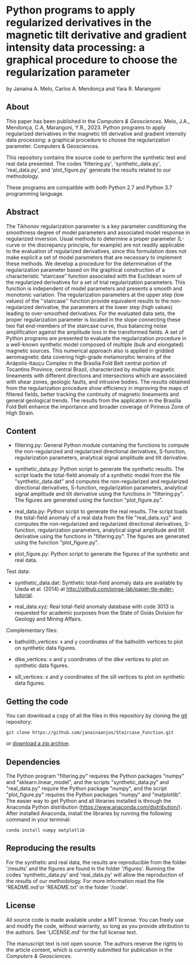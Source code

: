 # Python programs to apply regularized derivatives in the magnetic tilt derivative and gradient intensity data processing: a graphical procedure to choose the regularization parameter

by
Janaína A. Melo, Carlos A. Mendonça and Yara R. Marangoni 

## About

This paper has been published in the *Computers & Geosciences*. Melo, J.A., Mendonça, C.A, Marangoni, Y.R., 2023. Python programs to apply regularized derivatives in the magnetic tilt derivative and gradient intensity data processing: a graphical procedure to choose the regularization parameter. Computers & Geosciences.

This repository contains the source code to perform the synthetic test and real data presented. The codes 'filtering.py', 'synthetic_data.py', 'real_data.py', and  'plot_figure.py' generate the results related to our methodology.

These programs are compatible with both Python 2.7 and Python 3.7 programming language.

## Abstract

The Tikhonov regularization parameter is a key parameter conditioning the smoothness degree of model parameters and associated model response in regularized inversion. Usual methods to determine a proper parameter (L-curve or the discrepancy principle, for example) are not readily applicable to the evaluation of regularized derivatives, since this formulation does not make explicit a set of model parameters that are necessary to implement these methods. We develop a procedure for the determination of the regularization parameter based on the graphical construction of a characteristic “staircase” function associated with the Euclidean norm of the regularized derivatives for a set of trial regularization parameters. This function is independent of model parameters and presents a smooth and monotonic variation. The regularization parameters at the upper step (low values) of the ''staircase'' function provide equivalent results to the non-regularized derivative, the parameters at the lower step (high values) leading to over-smoothed derivatives.  For the evaluated data sets, the proper regularization parameter is located in the slope connecting these two flat end-members of the staircase curve, thus balancing noise amplification against the amplitude loss in the transformed fields. A set of Python programs are presented to evaluate the regularization procedure in a well-known synthetic model composed of multiple (bulk and elongated) magnetic sources. This numerical approach also is applied in gridded aeromagnetic data covering high-grade metamorphic terrains of the Anápolis-Itauçu Complex in the Brasília Fold Belt central portion of Tocantins Province, central Brazil, characterized by multiple magnetic lineaments with different directions and intersections which are associated with shear zones, geologic faults, and intrusive bodies. The results obtained from the regularization procedure show efficiency in improving the maps of filtered fields, better tracking the continuity of magnetic lineaments and general geological trends. The results from the application in the Brasília Fold Belt enhance the importance and broader coverage of Pirineus Zone of High Strain.

## Content

- filtering.py:
	General Python module containing the functions to compute the non-regularized and 
        regularized directional derivatives, S-function, regularization parameters, 
        analytical signal amplitude and tilt derivative.
	
- synthetic_data.py:
	Python script to generate the synthetic results. The script loads the total-field 
	anomaly of a synthetic model from the file "synthetic_data.dat" and computes the 
	non-regularized and regularized directional derivatives, S-function, regularization
        parameters, analytical signal amplitude and tilt derivative using the functions
	in "filtering.py". The figures are generated using the function "plot_figure.py". 

- real_data.py:
	Python script to generate the real results. The script loads the total-field 
	anomaly of a real data from the file "real_data.xyz" and computes the 
	non-regularized and regularized directional derivatives, S-function, 
        regularization parameters, analytical signal amplitude and tilt derivative using 
        the functions in "filtering.py". The figures are generated using the function 
	"plot_figure.py". 
	
- plot_figure.py:
	Python script to generate the figures of the synthetic and real data.
	
Test data:

- synthetic_data.dat:
		Synthetic total-field anomaly data are available by Uieda et al. (2014) at 
		http://github.com/pinga-lab/paper-tle-euler-tutorial.	

- real_data.xyz:
		Real total-field anomaly database with code 3013 is requested for academic 
		purposes from the State of Goiás Division for Geology and Mining Affairs. 

Complementary files:

- batholith_vertices: 
		x and y coordinates of the batholith vertices to plot on synthetic data 
                figures.

- dike_vertices: 
		x and y coordinates of the dike vertices to plot on synthetic data 
		figures.

- sill_vertices: 
		x and y coordinates of the sill vertices to plot on synthetic data 
		figures.

## Getting the code

You can download a copy of all the files in this repository by cloning the
[git](https://git-scm.com/) repository:

    git clone https://github.com/janainaanjos/Staircase_Function.git

or [download a zip archive](https://github.com/janainaanjos/Staircase_Function/archive/master.zip).


## Dependencies

The Python program "filtering.py" requires the Python packages "numpy" and "sklearn.linear_model", and 
the scripts "synthetic_data.py" and "real_data.py" require the Python package "numpy", and the script 
"plot_figure.py" requires the Python packages "numpy" and "matplotlib". 
The easier way to get Python and all libraries installed is through the Anaconda Python 
distribution (https://www.anaconda.com/distribution/). After installed Anaconda, install the libraries 
by running the following command in your terminal:

	conda install numpy matplotlib

## Reproducing the results

For the synthetic and real data, the results are reproducible from the folder '/results' and the figures 
are found in the folder '/figures'. Running the codes 'synthetic_data.py' and 'real_data.py' will allow 
the reproduction of the results of our methodology. For more information read the file 'README.md'or 
'README.txt' in the folder '/code'.


## License

All source code is made available under a MIT license. You can freely use 
and modify the code, without warranty, so long as you provide attribution
to the authors. See 'LICENSE.md' for the full license text.

The manuscript text is not open source. The authors reserve the rights to 
the article content, which is currently submitted for publication in the
*Computers & Geosciences*.
